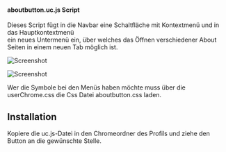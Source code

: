 #### aboutbutton.uc.js Script ####

Dieses Script fügt in die Navbar eine Schaltfläche mit Kontextmenü und in das Hauptkontextmenü     
ein neues Untermenü ein, über welches das Öffnen verschiedener About Seiten in einem neuen Tab 
möglich ist.       

![Screenshot](https://raw.githubusercontent.com/Endor8/userChrome.js/master/aboutbutton/Bild20.png)

![Screenshot](https://raw.githubusercontent.com/Endor8/userChrome.js/master/aboutbutton/Bild21.png)

Wer die Symbole bei den Menüs haben möchte muss über die userChrome.css die Css Datei
aboutbutton.css laden.    

## Installation

Kopiere die uc.js-Datei in den Chromeordner des Profils und ziehe den Button an die gewünschte Stelle.    


